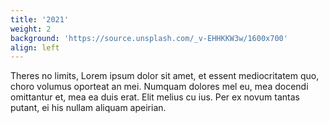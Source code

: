 ```yaml
---
title: '2021'
weight: 2
background: 'https://source.unsplash.com/_v-EHHKKW3w/1600x700'
align: left
---
```


Theres no limits, Lorem ipsum dolor sit amet, et essent mediocritatem quo, choro volumus oporteat an mei. Numquam dolores mel eu, mea docendi omittantur et, mea ea duis erat. Elit melius cu ius. Per ex novum tantas putant, ei his nullam aliquam apeirian.
